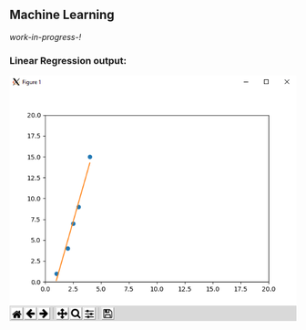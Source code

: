 ## Machine Learning 
*work-in-progress-!*

### Linear Regression output:
![Output of LR](https://github.com/ydkulks/ML/blob/master/LR-Graph.png?raq=true)
